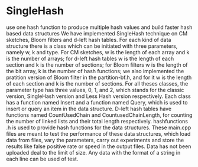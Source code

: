 # SingleHash
use one hash function to produce multiple hash values and build faster hash based data structures
We have implemented SingleHash technique on CM sketches, Bloom filters and d-left hash tables. For each kind of data structure there is a class which can be initiated with three parameters, namely w, k and type. For CM sketches, w is the length of each array and k is the number of arrays; for d-left hash tables w is the length of each section and k is the number of sections; for Bloom filters w is the length of the bit array, k is the number of hash functions; we also implemented the pratition version of Bloom filter in the partition-bf.h, and for it w is the length of each section and k is the number of sections. For all theses classes, the parameter type has three values, 0, 1, and 2, which stands for the classic version, SingleHash version and Less Hash version respectively. 
Each class has a function named Insert and a function named Query, which is used to insert or query an item in the data structure.
D-left hash tables have functions named CountUsedChain and CountusedChainLength, for counting the number of linked lists and their total length respectively.
hashfunctions .h is used to provide hash functions for the data structures.
These main.cpp files are meant to test the performance of these data structures, which load data from files, vary the parameters, carry out experiments and store the results like false positive rate or speed in the output files.
Data has not been uploaded deal to the limit of size. Any data with the format of a string in each line can be used of test.

